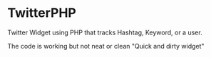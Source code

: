 # TwitterPHP
Twitter Widget using PHP that tracks Hashtag, Keyword, or a user.


The code is working but not neat or clean "Quick and dirty widget"
